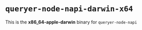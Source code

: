# `queryer-node-napi-darwin-x64`

This is the **x86_64-apple-darwin** binary for `queryer-node-napi`
